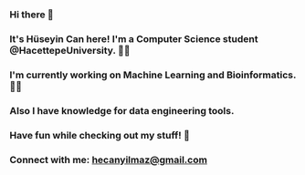 ### Hi there 👋

### It's Hüseyin Can here! I'm a Computer Science student @HacettepeUniversity. :student:
### I'm currently working on Machine Learning and Bioinformatics. :technologist:
### Also I have knowledge for data engineering tools.
### Have fun while checking out my stuff! :hugs:
### Connect with me: hecanyilmaz@gmail.com
